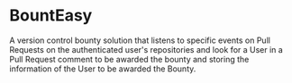 # BountEasy
A version control bounty solution that listens to specific events on Pull Requests on the authenticated user's repositories and look for a User in a Pull Request comment to be awarded the bounty and storing the information of the User to be awarded the Bounty.
